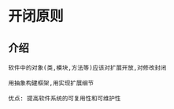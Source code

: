 # 开闭原则
    
## 介绍

    软件中的对象(类,模块,方法等)应该对扩展开放,对修改封闭
    
    用抽象构建框架,用实现扩展细节
    
    优点: 提高软件系统的可复用性和可维护性